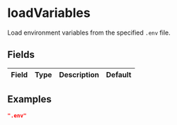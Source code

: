 
# loadVariables

Load environment variables from the specified `.env` file.

## Fields

Field | Type | Description | Default
:-- | :-- | :-- | :--

## Examples

```json
".env"
```

